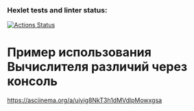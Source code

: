 ### Hexlet tests and linter status:
[![Actions Status](https://github.com/ZamSergey/php-project-48/actions/workflows/hexlet-check.yml/badge.svg)](https://github.com/ZamSergey/php-project-48/actions)

# Пример использования Вычислителя различий через консоль
https://asciinema.org/a/uiyig8NkT3h1dMVdlpMowxgsa